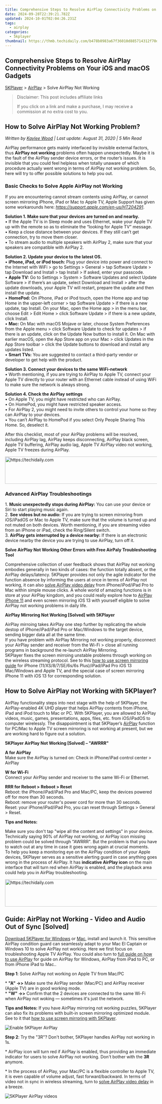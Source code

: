 ```yaml
---
title: Comprehensive Steps to Resolve AirPlay Connectivity Problems on Your iOS and macOS Gadgets
date: 2024-09-28T22:39:21.782Z
updated: 2024-10-01T02:04:26.231Z
tags:
  - airplay
categories:
  - 5kplayer
thumbnail: https://thmb.techidaily.com/b478b0983a67f36010d885714312f70db32d5d3a2179d68b62f5c8d46f0ea38e.jpg
---
```


## Comprehensive Steps to Resolve AirPlay Connectivity Problems on Your iOS and macOS Gadgets

[5KPlayer](https://tools.techidaily.com/5kplayer/products/) \> [AirPlay](https://tools.techidaily.com/5kplayer/airplay/) \> Solve AirPlay Not Working

>  Disclaimer: This post includes affiliate links
>
>  If you click on a link and make a purchase, I may receive a commission at no extra cost to you.
>

## How to Solve AirPlay Not Working Problem?

 _Written by [Kaylee Wood](https://www.quora.com/profile/Amanda-Hu-21) | Last update: August 31, 2020 | 5 Min Read_

AirPlay performance gets mainly interfaced by invisible external factors, thus **AirPlay not working** problems often happen unexpectedly. Maybe it is the fault of the AirPlay sender device errors, or the router’s issues. It is invisible that you could feel helpless when totally unaware of which procedure actually went wrong in terms of AirPlay not working problem. So, here will try to offer possible solutions to help you out.

### **Basic Checks to Solve Apple AirPlay not Working**

If you are encountering cannot stream contents using AirPlay, or cannot screen mirroring iPhone, iPad or Mac to Apple TV, Apple Support has given some workarounds here: _https://support.apple.com/en-us/HT204291_.

**Solution 1\. Make sure that your devices are turned on and nearby.**  
 • If the Apple TV is in Sleep mode and uses Ethernet, wake your Apple TV up with the remote so as to eliminate the “looking for Apple TV” message.  
 • Keep a close distance between your devices. If they still can’t get connection, try to move them closer.  
 • To stream audio to multiple speakers with AirPlay 2, make sure that your speakers are compatible with AirPlay 2.

**Solution 2\. Update your device to the latest OS.**  
 • **iPhone, iPad, or iPod touch:** Plug your device into power and connect to the Internet with WiFi > go to Settings > General > tap Software Update > tap Download and Install > tap Install > If asked, enter your passcode.  
 • **Apple TV:** Go to Settings > System > Software Updates and select Update Software > if there’s an update, select Download and Install > after the update downloads, your Apple TV will restart, prepare the update and then install the update.  
 • **HomePod:** On iPhone, iPad or iPod touch, open the Home app and tap Home in the upper-left corner > tap Software Update > if there is a new update, tap Install. On your Mac, open the Home app > in the menu bar, choose Edit > Edit Home > click Software Update > if there is a new update, click Install.  
 • **Mac:** On Mac with macOS Mojave or later, choose System Preferences from the Apple menu > click Software Update to check for updates > if there is an update, click on the Update Now button to install it. On Mac with earlier macOS, open the App Store app on your Mac > click Updates in the App Store toolbar > click the Update buttons to download and install any updates listed.  
 • **Smart TVs:** You are suggested to contact a third-party vendor or developer to get help with the product.

**Solution 3\. Connect your devices to the same WiFi-network**  
 • Worth mentioning, if you are trying to AirPlay to Apple TV, connect your Apple TV directly to your router with an Ethernet cable instead of using WiFi to make sure the network is always strong.

**Solution 4\. Check the AirPlay settings**  
 • On Apple TV, you might have restricted who can AirPlay.  
 • On HomePod, you might have restricted speaker access.  
 • For AirPlay 2, you might need to invite others to control your home so they can AirPlay to your devices.  
 • You can’t AirPlay to HomePod if you select Only People Sharing This Home. So, deselect it.

After this checklist, most of your AirPlay problems will be resolved, including AirPlay lag, AirPlay keeps disconnecting, AirPlay black screen, Apple TV buffering, AirPlay audio lag, Apple TV AirPlay video not working, Apple TV freezes during AirPlay.

<!-- affiliate ads begin -->
<a href="https://unicoeye.pxf.io/c/5597632/2134229/18498" target="_top" id="2134229">
  <img src="//a.impactradius-go.com/display-ad/18498-2134229" border="0" alt="https://techidaily.com" width="728" height="90"/>
</a>
<img height="0" width="0" src="https://unicoeye.pxf.io/i/5597632/2134229/18498" style="position:absolute;visibility:hidden;" border="0" />
<!-- affiliate ads end -->

### **Advanced AirPlay Troubleshootings**

1\. **Music unexpectedly stops during AirPlay:** You can use your device or Siri to start playing music again.  
 2\. **See videos but no audio:** If you are trying to screen mirroring from iOS/iPadOS or Mac to Apple TV, make sure that the volume is turned up and not muted on both devices. Worth mentioning, if you are streaming video from an iPhone or iPad, check the Ring/Silent switch.  
 3\. **AirPlay gets interrupted by a device nearby:** If there is an electronic device nearby the device you are trying to use AirPlay, turn off it.

**Solve AirPlay Not Working Other Errors with Free AirPaly Troubleshooting Tool**

Comprehensive collection of user feedback shows that AirPlay not working embodies generally in two kinds of cases: the function totally absent, or the AirPlay delays/latency. 5KPlayer provides not only the agile indicator for the function absence by informing the users at once in terms of AirPlay not working, it can also [solve AirPlay video delay](https://tools.techidaily.com/5kplayer/airplay/) from iPhone/iPod/iPad Pro to Mac within simple mouse clicks. A whole world of amazing functions is in store at your AirPlay kingdom, and you could really explore how to [AirPlay iPhone 11](https://tools.techidaily.com/5kplayer/airplay/) and even screen mirroring iOS 13 with yourself eligible to solve AirPlay not working problems in daily life.

**AirPlay Mirroring Not Working \[Solved\] with 5KPlayer**

AirPlay mirroing takes AirPlay one step further by replicating the whole destop of iPhone/iPad/iPad Pro or Mac/Windows to the target device, sending bigger data all at the same time.  
If you have problem with AirPlay Mirroring not working properly, disconnect your AirPlay sender and receiver from the Wi-Fi > close all running programs in background the re-launch AirPlay Mirroring.  
5KPlayer fixes the screen mirroing unstable problems through working on the wireless streaming protocol. See to this [how to use screen mirroring guide](https://tools.techidaily.com/5kplayer/airplay/) for iPhone (11/XS/8/7/SE/6s/6s Plus)/iPad/iPad Pro iOS 13 Mac/Windows and Apple TV, and the special case of screen mirroring iPhone 11 with iOS 13 for corresponding solution. 

## How to Solve AirPlay not Working with 5KPlayer?

AirPlay functionality steps into next stage with the help of 5KPlayer, the AirPlay-enabled 4K UHD player that helps AirPlay contents from iPhone, iPad and iPod touch to Mac or PC. With 5KPlayer, you are allowed to AirPlay videos, music, games, presentations, apps, files, etc. from iOS/iPadOS to computer wirelessly. The disappointment is that 5KPlayer’s [AirPlay](https://tools.techidaily.com/5kplayer/airplay/) function for PC/Mac to Apple TV screen mirroring is not working at present, but we are working hard to figure out a solution.

**5KPlayer AirPlay Not Working \[Solved\] – "AWRRR"**

**A for AirPlay**  
Make sure the AirPlay is turned on: Check in iPhone/iPad control center > AirPlay

**W for Wi-Fi**  
Connect your AirPlay sender and receiver to the same Wi-Fi or Ethernet.

**RRR for Reboot > Reboot > Reset**  
 Reboot: the iPhone/iPad/iPad Pro and Mac/PC, keep the devices powered off for more than 30 seconds.  
 Reboot: remove your router's power cord for more than 30 seconds.  
 Reset: your iPhone/iPad/iPad Pro, you can reset through Settings > General > Reset.

**Tips and Notes:**

Make sure you don't tap "wipe all the content and settings" in your device.  
 Technically saying 90% of AirPlay not working, or AirPlay icon missing problem could be solved through "AWRRR". But the problem is that you have to watch out at any time in case it goes wrong again at crucial moments.  
 To help you keep a monitoring eye on the AirPlay condition of your Apple devices, 5KPlayer serves as a sensitive alerting guard in case anything goes wrong in the process of AirPlay. It has **indicative AirPlay icon** on the main interface that will turn red when AirPlay is enabled, and the playback area could help you in AirPlay troubleshooting.

<!-- affiliate ads begin -->
<a href="https://versadesk.pxf.io/c/5597632/1828647/21290" target="_top" id="1828647">
  <img src="//a.impactradius-go.com/display-ad/21290-1828647" border="0" alt="https://techidaily.com" width="728" height="90"/>
</a>
<img height="0" width="0" src="https://versadesk.pxf.io/i/5597632/1828647/21290" style="position:absolute;visibility:hidden;" border="0" />
<!-- affiliate ads end -->

## Guide: AirPlay not Working - Video and Audio Out of Sync \[Solved\]

[Download 5KPlayer for Windows](https://tools.techidaily.com/5kplayer/products/) or [Mac](https://tools.techidaily.com/5kplayer/products/), install and launch it. This sensitive AirPlay condition guard can seamlessly adapt to your Mac El Captain or Windows 10 to solve AirPlay not working. Here we first focus on troubleshooting Apple TV AirPlay. You could also turn to [full guide on how to use AirPlay](https://tools.techidaily.com/5kplayer/airplay/) for guide on AirPlay for Windows, AirPlay from iPad to PC, or from iPhone iPad to Mac..

**Step 1**: Solve AirPlay not working on Apple TV from Mac/PC 

\* **"A" ->>**  Make sure the AirPlay sender (Mac/PC) and AirPlay receiver (Apple TV) are in good working mode.  
 \* **"W" ->>** Confirm that the 2 devices are connected to the same Wi-Fi when AirPlay not woking — sometimes it's just the network.

**Tips and Notes:** 
If you have AirPlay mirroring not working puzzles, 5KPlayer can also fix its problems with built-in screen mirroring optimized module. See to it that [how to use screen mirroring with 5KPlayer](https://tools.techidaily.com/5kplayer/airplay/). 

![Enable 5KPlayer AirPlay](https://www.5kplayer.com/airplay/img/5k-airplay-xsy-airplay-with-win10-15021501.jpg) 

**Step 2**: Try the "3R"? Don't bother, 5KPlayer handles AirPlay not working in 1s. 

\* AirPlay icon will turn red if AirPlay is enabled, thus providing an immediate indicator for users to solve AirPlay not working. Don't bother with the **3R** anymore.

\* In the process of AirPlay, your Mac/PC is a flexible controller to Apple TV, it is even capable of volume adjust, fast forward/backward. In terms of video not in sync in wireless streaming, turn to [solve AirPlay video delay](https://tools.techidaily.com/5kplayer/airplay/) in a breeze. 

![5KPlayer AirPlay videos](https://www.5kplayer.com/airplay/img/5kplayer-airplay-0120.jpg) 

<!-- affiliate ads begin -->
<span id="701707">
					<video width="1536" height="864" style="cursor:pointer"
           poster="//a.impactradius-go.com/display-clicktoplayimage/701707.png"
           onclick="if(!this.playClicked){this.play();this.setAttribute('controls',true);this.playClicked=true;}">
	   <source src="//a.impactradius-go.com/display-ad/7443-701707">
	   <img src="//a.impactradius-go.com/display-clicktoplayimage/701707.png" style="border: none; height: 100%; width: 100%; object-fit: contain">
	</video>
	<div style="width:960px;text-align:center"><a href="javascript:window.open(decodeURIComponent('https%3A%2F%2Fappsumo.8odi.net%2Fc%2F5597632%2F701707%2F7443'), '_blank');void(0);">Click here</a></div>
</span>
<img height="0" width="0" src="https://imp.pxf.io/i/5597632/701707/7443" style="position:absolute;visibility:hidden;" border="0" />
<!-- affiliate ads end -->

This [AirPlay troubleshooting tool](https://tools.techidaily.com/5kplayer/airplay/) can really understand your puzzles in solving AirPlay not working. 5KPlayer support team keeps updating AirPlay troubleshooting guide based on user feedbacks. Please refer to the introduction tutorial list to explore more functions of 5KPlayer AirPlay. This general guide "AWRRR" proves to be a universal solution to AirPlay not working problems. Now embrace the wireless streaming fun of 5KPlayer, here's our selected top 6 video streaming sites and top 6 music streaming services for fun!

[![](https://www.5kplayer.com/airplay/../button/freedownwhitewin.png)](https://tools.techidaily.com/5kplayer/products/) [![](https://www.5kplayer.com/airplay/../button/freedownbackmac.png)](https://tools.techidaily.com/5kplayer/products/)

<!-- affiliate ads begin -->
<span id="1444782">
					<video width="1024" height="576" style="cursor:pointer"
           poster="//a.impactradius-go.com/display-clicktoplayimage/1444782.png"
           onclick="if(!this.playClicked){this.play();this.setAttribute('controls',true);this.playClicked=true;}">
	   <source src="//a.impactradius-go.com/display-ad/14559-1444782">
	   <img src="//a.impactradius-go.com/display-clicktoplayimage/1444782.png" style="border: none; height: 100%; width: 100%; object-fit: contain">
	</video>
	<div style="width:640px;text-align:center"><a href="javascript:window.open(decodeURIComponent('https%3A%2F%2Fpropmoneyinc.pxf.io%2Fc%2F5597632%2F1444782%2F14559'), '_blank');void(0);">Click here</a></div>
</span>
<img height="0" width="0" src="https://imp.pxf.io/i/5597632/1444782/14559" style="position:absolute;visibility:hidden;" border="0" />
<!-- affiliate ads end -->

<ins class="adsbygoogle"
     style="display:block"
     data-ad-format="autorelaxed"
     data-ad-client="ca-pub-7571918770474297"
     data-ad-slot="1223367746"></ins>

<ins class="adsbygoogle"
     style="display:block"
     data-ad-client="ca-pub-7571918770474297"
     data-ad-slot="8358498916"
     data-ad-format="auto"
     data-full-width-responsive="true"></ins>

<span class="atpl-alsoreadstyle">Also read:</span>
<div><ul>
<li><a href="https://youtube-webster.techidaily.com/024-approved-mastering-youtube-dimensions-a-comprehensive-guide/"><u>[New] 2024 Approved Mastering YouTube Dimensions A Comprehensive Guide</u></a></li>
<li><a href="https://fox-hovers.techidaily.com/new-in-2024-how-asmrists-can-help-your-evening-routine/"><u>[New] In 2024, How ASMRists Can Help Your Evening Routine</u></a></li>
<li><a href="https://extra-resources.techidaily.com/2024-approved-all-inclusive-360-panorama-viewer/"><u>2024 Approved All-Inclusive 360 Panorama Viewer</u></a></li>
<li><a href="https://youtube-clips.techidaily.com/2024-approved-banner-brilliance-elevating-your-game-channel-image/"><u>2024 Approved Banner Brilliance Elevating Your Game Channel Image</u></a></li>
<li><a href="https://media-tips.techidaily.com/a-comprehensive-guide-on-converting-aac-audio-tracks-to-mp3-without-itunes/"><u>A Comprehensive Guide on Converting AAC Audio Tracks to MP3 Without iTunes</u></a></li>
<li><a href="https://media-tips.techidaily.com/comprehensive-guide-effortless-transformation-from-flac-files-to-wav-format/"><u>Comprehensive Guide: Effortless Transformation From FLAC Files to WAV Format</u></a></li>
<li><a href="https://media-tips.techidaily.com/comprehensive-steps-for-converting-flv-video-tracks-to-mp3-format-both-web-based-and-local-methods-covered/"><u>Comprehensive Steps for Converting FLV Video Tracks to MP3 Format - Both Web-Based and Local Methods Covered</u></a></li>
<li><a href="https://extra-tips.techidaily.com/crafting-hidden-silence-tracks-with-audacity/"><u>Crafting Hidden Silence Tracks with Audacity</u></a></li>
<li><a href="https://media-tips.techidaily.com/decoding-audio-file-types-understanding-the-distinct-characteristics-of-aiff-wav-flac-and-alac/"><u>Decoding Audio File Types: Understanding the Distinct Characteristics of AIFF, WAV, FLAC & ALAC</u></a></li>
<li><a href="https://media-tips.techidaily.com/effortless-conversion-top-3-methods-for-changing-m3u8-streaming-files-into-mp3-audio/"><u>Effortless Conversion: Top 3 Methods for Changing M3U8 Streaming Files Into MP3 Audio</u></a></li>
<li><a href="https://sound-issues.techidaily.com/expert-tips-for-repairing-your-sound-blaster-mic-when-it-fails-to-work/"><u>Expert Tips for Repairing Your Sound Blaster Mic When It Fails to Work</u></a></li>
<li><a href="https://howto.techidaily.com/fixes-for-apps-keep-crashing-on-vivo-t2-pro-5g-drfone-by-drfone-fix-android-problems-fix-android-problems/"><u>Fixes for Apps Keep Crashing on Vivo T2 Pro 5G | Dr.fone</u></a></li>
<li><a href="https://twitter-videos.techidaily.com/in-2024-elevate-video-views-twitter-to-facebook-transition/"><u>In 2024, Elevate Video Views Twitter to Facebook Transition</u></a></li>
<li><a href="https://article-tips.techidaily.com/in-2024-swiftly-sync-your-visual-content-across-ios-devices/"><u>In 2024, Swiftly Sync Your Visual Content Across iOS Devices</u></a></li>
<li><a href="https://win-dash.techidaily.com/1722975080777-resolve-your-intel-video-drives-problems-across-windows-11-8-and-7-platforms-easily/"><u>Resolve Your Intel Video Drives Problems Across Windows 11, 8 and 7 Platforms Easily!</u></a></li>
<li><a href="https://media-tips.techidaily.com/the-ultimate-selection-top-7-ai-based-text-to-speech-solutions-for-windows-ios-and-android/"><u>The Ultimate Selection: Top 7 AI-Based Text-to-Speech Solutions for Windows, iOS and Android</u></a></li>
<li><a href="https://media-tips.techidaily.com/top-strategies-for-flawless-conversion-of-audio-files-into-mp3wma-format-without-quality-loss/"><u>Top Strategies for Flawless Conversion of Audio Files Into MP3/WMA Format Without Quality Loss</u></a></li>
<li><a href="https://media-tips.techidaily.com/transform-your-aif-audio-to-mp3-in-no-time-top-techniques-for-web-and-desktop-use/"><u>Transform Your AIF Audio to MP3 in No Time - Top Techniques for Web & Desktop Use</u></a></li>
<li><a href="https://media-tips.techidaily.com/ultimate-list-of-7-leading-convertors-turning-m4a-files-into-mp3-for-all-platforms/"><u>Ultimate List of 7 Leading Convertors Turning M4A Files Into MP3 for All Platforms</u></a></li>
</ul></div>

